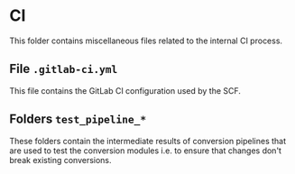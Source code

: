 # CI
This folder contains miscellaneous files related to the internal CI
process.


## File `.gitlab-ci.yml`

This file contains the GitLab CI configuration used by the SCF.


## Folders `test_pipeline_*`

These folders contain the intermediate results of conversion pipelines
that are used to test the conversion modules i.e. to ensure that changes
don't break existing conversions.